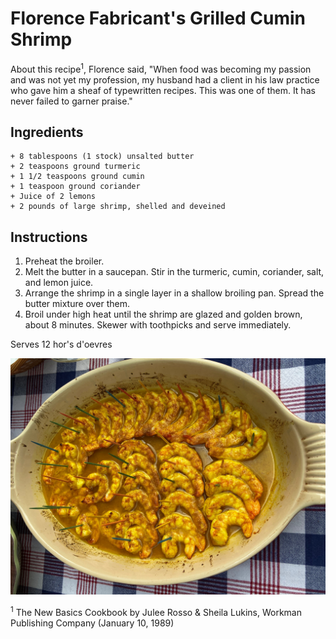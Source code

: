 # Florence Fabricant's Grilled Cumin Shrimp

About this recipe<sup>1</sup>, Florence said, "When food was becoming my passion and was not yet my profession, my husband had a client in his law practice who gave him a sheaf of typewritten recipes. This was one of them. It has never failed to garner praise."
## Ingredients
	+ 8 tablespoons (1 stock) unsalted butter
	+ 2 teaspoons ground turmeric
	+ 1 1/2 teaspoons ground cumin
	+ 1 teaspoon ground coriander
	+ Juice of 2 lemons
	+ 2 pounds of large shrimp, shelled and deveined
## Instructions
1. Preheat the broiler.
2. Melt the butter in a saucepan. Stir in the turmeric, cumin, coriander, salt, and lemon juice.
3. Arrange the shrimp in a single layer in a shallow broiling pan. Spread the butter mixture over them.
4. Broil under high heat until the shrimp are glazed and golden brown, about 8 minutes. Skewer with toothpicks and serve immediately.

Serves 12 hor's d'oevres

![GrilledCuminShrimp](../images/GrilledCuminShrimp.jpg "Grilled Cumin Shrimp at Driveway Party, 4th July 2020")

<sup>1</sup> The New Basics Cookbook by Julee Rosso & Sheila Lukins, Workman Publishing Company (January 10, 1989)
